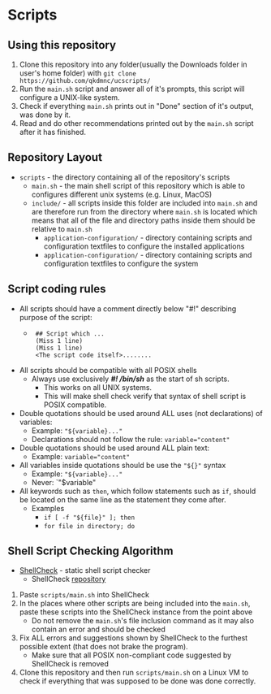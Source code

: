 # Scripts
## Using this repository
1. Clone this repository into any folder(usually the Downloads folder in user's home folder) with `git clone https://github.com/qkdmnc/ucscripts/`
2. Run the `main.sh` script and answer all of it's prompts, this script will configure a UNIX-like system.
3. Check if everything `main.sh` prints out in "Done" section of it's output, was done by it.
4. Read and do other recommendations printed out by the `main.sh` script after it has finished.


## Repository Layout
* `scripts` - the directory containing all of the repository's scripts
	* `main.sh` - the main shell script of this repository which is able to configures different unix systems (e.g. Linux, MacOS)
	* `include/` - all scripts inside this folder are included into `main.sh` and are therefore run from the directory where `main.sh` is located which means that all of the file and directory paths inside them should be relative to `main.sh`
		* `application-configuration/` - directory containing scripts and configuration textfiles to configure the installed applications
		* `application-configuration/` - directory containing scripts and configuration textfiles to configure the system


## Script coding rules
* All scripts should have a comment directly below "#!" describing purpose of the script:
	 * ```
	 	## Script which ...
		(Miss 1 line)
		(Miss 1 line)
	 	<The script code itself>........
	    ```
* All scripts should be compatible with all POSIX shells
	* Always use exclusively ***#! /bin/sh*** as the start of sh scripts.
		* This works on all UNIX systems.
		* This will make shell check verify that syntax of shell script is POSIX compatible.  
* Double quotations should be used around ALL uses (not declarations) of variables:
	* Example: `"${variable}..."`
	* Declarations should not follow the rule: `variable="content"`
* Double quotations should be used around ALL plain text:
	*  Example: `variable="content"`
* All variables inside quotations should be use the `"${}"` syntax
	* Example: `"${variable}..."`
	* Never: `"$variable"
* All keywords such as `then`, which follow statements such as `if`, should be located on the same line as the statement they come after.
	* Examples
		* `if [ -f "${file}" ]; then` 
		* `for file in directory; do`


## Shell Script Checking Algorithm
* [ShellCheck](https://www.shellcheck.net/) - static shell script checker
	* ShellCheck [repository](https://github.com/koalaman/shellcheck)
1. Paste `scripts/main.sh` into ShellCheck
2. In the places where other scripts are being included into the `main.sh`, paste these scripts into the ShellCheck instance from the point above
	* Do not remove the `main.sh`'s file inclusion command as it may also contain an error and should be checked
3. Fix ALL errors and suggestions shown by ShellCheck to the furthest possible extent (that does not brake the program).
	* Make sure that all POSIX non-compliant code suggested by ShellCheck is removed
4. Clone this repository and then run `scripts/main.sh` on a Linux VM to check if everything that was supposed to be done was done correctly.
